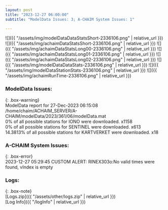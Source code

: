 ```yaml
---
layout: post
title: "2023-12-27 06:00:00"
subtitle: "ModelData Issues: 3; A-CHAIM System Issues: 1"

---
```


![]({{ "/assets/img/modelDataDataStatsShort-2336106.png" | relative_url }})
![]({{ "/assets/img/achaimDataStatsShort-2336106.png" | relative_url }})
![]({{ "/assets/img/achaimDataStatsLong00-2336106.png" | relative_url }})
![]({{ "/assets/img/achaimDataStatsLong01-2336106.png" | relative_url }})
![]({{ "/assets/img/achaimDataStatsLong02-2336106.png" | relative_url }})
![]({{ "/assets/img/modelDataDataStats-2336106.png" | relative_url }})
![]({{ "/assets/img/modelDataStationStats-2336106.png" | relative_url }})
![]({{ "/assets/img/achaimRunTime-2336106.png" | relative_url }})


### ModelData Issues:  
  
{: .box-warning}  
 ModelData report for 27-Dec-2023 06:15:08   
 /home/chaim/ACHAIM_SERVER/A-CHAIM/modelData/2023/361/06/modelData.mat   
 0% of all possible stations for IONO were downloaded. x1158   
 0% of all possible stations for SENTINEL were downloaded. x613   
 14.3813% of all possible stations for KARTVERKET were downloaded. x18   
  
### A-CHAIM System Issues:  
  
{: .box-error}  
2023-12-27 05:29:45 CUSTOM ALERT: RINEX303o:No valid times were found, vIndex is empty  

### Logs:  
  
{: .box-note}  
[Logs.zip]({{ "/assets/other/logs.zip" | relative_url }})  
[Log Info]({{ "/logInfo" | relative_url }})  
